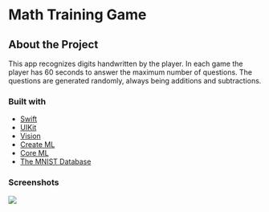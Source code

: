 # Math Training Game

## About the Project
This app recognizes digits handwritten by the player. In each game the player has 60 seconds to answer the maximum number of questions. The questions are generated randomly, always being additions and subtractions.

### Built with
- [Swift](https://www.swift.org "Swift")
- [UIKit](https://developer.apple.com/documentation/uikit)
- [Vision](https://developer.apple.com/documentation/vision "Vision")
- [Create ML](https://developer.apple.com/documentation/createml)
- [Core ML](https://developer.apple.com/documentation/coreml)
- [The MNIST Database](http://yann.lecun.com/exdb/mnist/")

### Screenshots
![](https://yanunsey.com/dev/wp-content/uploads/2023/02/math-training-large.png)
